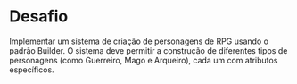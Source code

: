 # Desafio
Implementar um sistema de criação de personagens de RPG usando o padrão Builder. O sistema deve permitir a construção de diferentes tipos de personagens (como Guerreiro, Mago e Arqueiro), cada um com atributos específicos.
